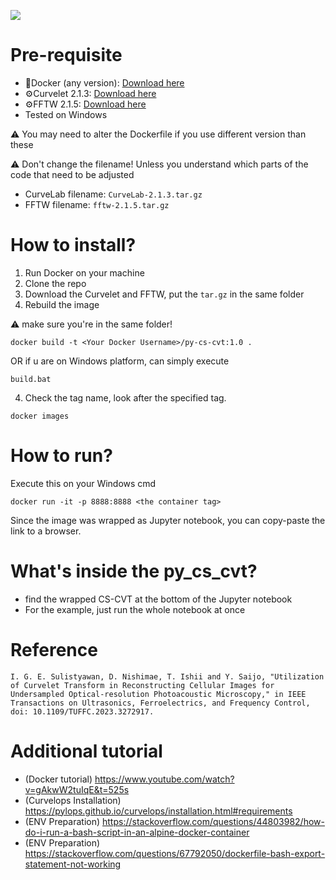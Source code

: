 ![](https://github.com/EkaSulistyawan/py-cs-cvt/blob/main/cs-cvt.gif)

# Pre-requisite
- 🐳Docker (any version): [Download here](https://www.docker.com/products/docker-desktop/)
- ⚙️Curvelet 2.1.3: [Download here](http://curvelet.org/)
- ⚙️FFTW 2.1.5: [Download here](https://www.fftw.org/download.html) 
- Tested on Windows

⚠️ You may need to alter the Dockerfile if you use different version than these

⚠️ Don't change the filename! Unless you understand which parts of the code that need to be adjusted
  - CurveLab filename: `CurveLab-2.1.3.tar.gz`
  - FFTW filename: `fftw-2.1.5.tar.gz`

# How to install?
1) Run Docker on your machine
2) Clone the repo
3) Download the Curvelet and FFTW, put the `tar.gz` in the same folder
4) Rebuild the image

⚠️ make sure you're in the same folder!
~~~
docker build -t <Your Docker Username>/py-cs-cvt:1.0 .
~~~

OR if u are on Windows platform, can simply execute
~~~
build.bat
~~~
4) Check the tag name, look after the specified tag.
~~~
docker images
~~~

# How to run?

Execute this on your Windows cmd

~~~
docker run -it -p 8888:8888 <the container tag>
~~~~

Since the image was wrapped as Jupyter notebook, you can copy-paste the link to a browser.

# What's inside the py_cs_cvt?
- find the wrapped CS-CVT at the bottom of the Jupyter notebook
- For the example, just run the whole notebook at once

# Reference

~~~
I. G. E. Sulistyawan, D. Nishimae, T. Ishii and Y. Saijo, "Utilization of Curvelet Transform in Reconstructing Cellular Images for Undersampled Optical-resolution Photoacoustic Microscopy," in IEEE Transactions on Ultrasonics, Ferroelectrics, and Frequency Control, doi: 10.1109/TUFFC.2023.3272917.
~~~

# Additional tutorial
- (Docker tutorial) https://www.youtube.com/watch?v=gAkwW2tuIqE&t=525s
- (Curvelops Installation) https://pylops.github.io/curvelops/installation.html#requirements
- (ENV Preparation) https://stackoverflow.com/questions/44803982/how-do-i-run-a-bash-script-in-an-alpine-docker-container
- (ENV Preparation) https://stackoverflow.com/questions/67792050/dockerfile-bash-export-statement-not-working

